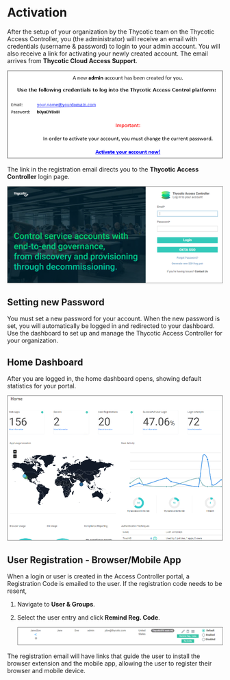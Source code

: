 [title]: # (Activation)
[tags]: # (thycotic access control,setup)
[priority]: # (3)

# Activation

After the setup of your organization by the Thycotic team on the Thycotic Access Controller, you (the administrator) will receive an email with credentials (username & password) to login to your admin account. You will also receive a link for activating your newly created account. The email arrives from __Thycotic Cloud Access Support__.

![registration email](images/reg-email.png "Thycotic Access Controller registration email sample text")

The link in the registration email directs you to the __Thycotic Access Controller__ login page.

![login page](images/login.png "Thycotic Access Controller login page")

## Setting new Password

You must set a new password for your account. When the new password is set, you will automatically be logged in and redirected to your dashboard. Use the dashboard to set up and manage the Thycotic Access Controller for your organization.

## Home Dashboard

After you are logged in, the home dashboard opens, showing default statistics for your portal.

![home page](images/home.png "Thycotic Access Controller default home dashboard")

## User Registration - Browser/Mobile App

When a login or user is created in the Access Controller portal, a Registration Code is emailed to the user. If the registration code needs to be resent,

1. Navigate to __User & Groups__.
1. Select the user entry and click __Remind Reg. Code__.

   ![remind registration code](images/remind-reg-code.png "Trigger email with Registration code")

The registration email will have links that guide the user to install the browser extension and the mobile app, allowing the user to register their browser and mobile device.
